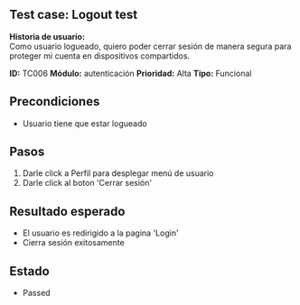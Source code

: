 ## Test case: Logout test

**Historia de usuario:**  
Como usuario logueado, quiero poder cerrar sesión de manera segura para proteger mi cuenta en dispositivos compartidos.

**ID:** TC006
**Módulo:** autenticación
**Prioridad:** Alta
**Tipo:** Funcional

## Precondiciones

- Usuario tiene que estar logueado

## Pasos

1. Darle click a Perfil para desplegar menú de usuario
2. Darle click al boton 'Cerrar sesión'

## Resultado esperado

- El usuario es redirigido a la pagina 'Login'
- Cierra sesión exitosamente

## Estado

- Passed
